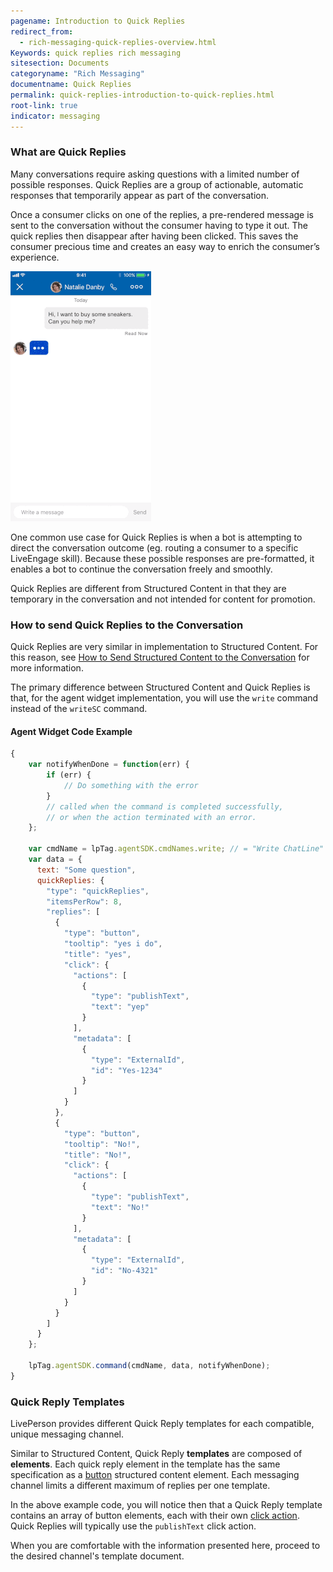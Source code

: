 ```yaml
---
pagename: Introduction to Quick Replies
redirect_from:
  - rich-messaging-quick-replies-overview.html
Keywords: quick replies rich messaging
sitesection: Documents
categoryname: "Rich Messaging"
documentname: Quick Replies
permalink: quick-replies-introduction-to-quick-replies.html
root-link: true
indicator: messaging
---
```


### What are Quick Replies

Many conversations require asking questions with a limited number of possible responses. Quick Replies are a group of actionable, automatic responses that temporarily appear as part of the conversation.

Once a consumer clicks on one of the replies, a pre-rendered message is sent to the conversation without the consumer having to type it out. The quick replies then disappear after having been clicked. This saves the consumer precious time and creates an easy way to enrich the consumer’s experience.

![Quick Replies](images/quick-replies.gif)

One common use case for Quick Replies is when a bot is attempting to direct the conversation outcome (eg. routing a consumer to a specific LiveEngage skill). Because these possible responses are pre-formatted, it enables a bot to continue the conversation freely and smoothly.

Quick Replies are different from Structured Content in that they are temporary in the conversation and not intended for content for promotion.

### How to send Quick Replies to the Conversation

Quick Replies are very similar in implementation to Structured Content. For this reason, see [How to Send Structured Content to the Conversation](structured-content-introduction-to-structured-content.html#how-to-send-structured-content-to-the-conversation) for more information. 

The primary difference between Structured Content and Quick Replies is that, for the agent widget implementation, you will use the `write` command instead of the `writeSC` command.

#### Agent Widget Code Example

```javascript
{
    var notifyWhenDone = function(err) {
        if (err) {
            // Do something with the error
        }
        // called when the command is completed successfully,
        // or when the action terminated with an error.
    };

    var cmdName = lpTag.agentSDK.cmdNames.write; // = "Write ChatLine"
    var data = {
      text: "Some question",
      quickReplies: {
        "type": "quickReplies",
        "itemsPerRow": 8,
        "replies": [
          {
            "type": "button",
            "tooltip": "yes i do",
            "title": "yes",
            "click": {
              "actions": [
                {
                  "type": "publishText",
                  "text": "yep"
                }
              ],
              "metadata": [
                {
                  "type": "ExternalId",
                  "id": "Yes-1234"
                }
              ]
            }
          },
          {
            "type": "button",
            "tooltip": "No!",
            "title": "No!",
            "click": {
              "actions": [
                {
                  "type": "publishText",
                  "text": "No!"
                }
              ],
              "metadata": [
                {
                  "type": "ExternalId",
                  "id": "No-4321"
                }
              ]
            }
          }
        ]
      }
    };

    lpTag.agentSDK.command(cmdName, data, notifyWhenDone);
}
```

### Quick Reply Templates

LivePerson provides different Quick Reply templates for each compatible, unique messaging channel.

Similar to Structured Content, Quick Reply **templates** are composed of **elements**. Each quick reply element in the template has the same specification as a [button](structured-content-introduction-to-structured-content.html#button) structured content element. Each messaging channel limits a different maximum of replies per one template.

In the above example code, you will notice then that a Quick Reply template contains an array of button elements, each with their own [click action](structured-content-introduction-to-structured-content.html#element-click-operations). Quick Replies will typically use the `publishText` click action.

When you are comfortable with the information presented here, proceed to the desired channel's template document.
